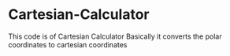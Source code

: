 # Cartesian-Calculator
This code is of Cartesian Calculator 
Basically it converts the polar coordinates to cartesian coordinates
